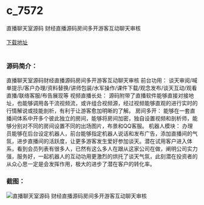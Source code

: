 # c_7572
直播聊天室源码 财经直播源码房间多开游客互动聊天审核
<br/></br>
[下载地址](https://www.uuid2.com/7572.html "下载地址")
<br/></br>
<h3>源码简介：</h3>
<p>直播聊天室源码财经直播源码房间多开游客互动聊天审核
前台功用：
谈天审阅/喊单提示/客户办理/资料替换/讲师包装/水军操作/课件下载/观念发布/谈天互动/观看直播/联络客服/布告展现等
视频直播长处：
源码附带了直播软件能够直接对接地址，也能够调用各干流视频流，或许组合视频源，经过视频能够直观的进行实时的行情解说或技能剖析，有利于让游客愈加明晰的了解。
房间多开：
能够在一套直播间体系中开多个彼此独立的房间，能够将房间加密，独自设置视频和剖析师，能够分别对不同的房间设置不同的出场图片，布景和QQ客服。
机器人模块：
办理员能够在后台设定机器人，前台能够指定机器人说话和发布广告，添加直播间的气氛，进步直播间的活跃度，让更多游客发生爱好参加谈天。潜在试用客户进入体系，看到会员列表有很多人，已然有这么多人在跟从这家公司在做，阐明公司实力强，服务好，一起机器人的互动功用更激烈的烘托了谈天气氛，此刻潜在投资者的从众心思一定是会发挥作用，极大的进步了潜在客户的转化率。<p>
<h3>截图：</h3>
<img src="https://www.uuid2.com/wp-content/uploads/img/uimage/7861635905145.gif" alt="直播聊天室源码 财经直播源码房间多开游客互动聊天审核">

